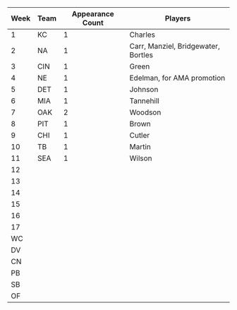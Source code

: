 | Week | Team | Appearance Count | Players
|------|------|------------------|--------
| 1    | KC   | 1                | Charles       
| 2    | NA   | 1                | Carr, Manziel, Bridgewater, Bortles       
| 3    | CIN  | 1                | Green       
| 4    | NE   | 1                | Edelman, for AMA promotion
| 5    | DET  | 1                | Johnson       
| 6    | MIA  | 1                | Tannehill
| 7    | OAK  | 2                | Woodson
| 8    | PIT  | 1                | Brown
| 9    | CHI  | 1                | Cutler
| 10   | TB	  | 1                | Martin
| 11   | SEA  | 1                | Wilson     
| 12   |      |                  |        
| 13   |      |                  |        
| 14   |      |                  |        
| 15   |      |                  |        
| 16   |      |                  |        
| 17   |      |                  |        
| WC   |      |                  |        
| DV   |      |                  |        
| CN   |      |                  |        
| PB   |      |                  |        
| SB   |      |                  |        
| OF   |      |                  |        
